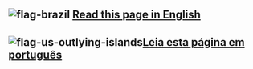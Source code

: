 ## ![flag-brazil](https://user-images.githubusercontent.com/115879524/225727000-f06b56a3-75b3-4057-8ccc-eebb15cbd6f3.png) [Read this page in English](README-en.md)<br/>

## ![flag-us-outlying-islands](https://user-images.githubusercontent.com/115879524/225727004-959d205e-ec49-4ed4-a20c-5905545938e5.png)[Leia esta página em português](README-pt.md)
